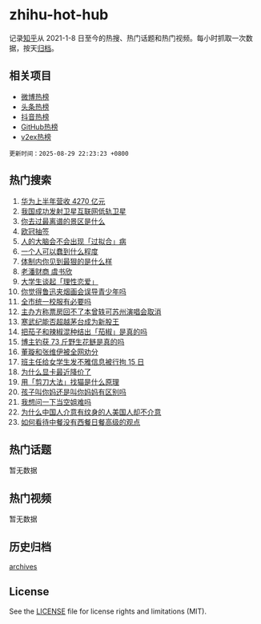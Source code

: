 # zhihu-hot-hub

记录[知乎](https://www.zhihu.com/)从 2021-1-8 日至今的热搜、热门话题和热门视频。每小时抓取一次数据，按天[归档](archives)。

## 相关项目

- [微博热榜](https://github.com/lonnyzhang423/weibo-hot-hub)
- [头条热榜](https://github.com/lonnyzhang423/toutiao-hot-hub)
- [抖音热榜](https://github.com/lonnyzhang423/douyin-hot-hub)
- [GitHub热榜](https://github.com/lonnyzhang423/github-hot-hub)
- [v2ex热榜](https://github.com/lonnyzhang423/v2ex-hot-hub)


`更新时间：2025-08-29 22:23:23 +0800`

## 热门搜索

1. [华为上半年营收 4270 亿元](https://www.zhihu.com/search?q=%E5%8D%8E%E4%B8%BA%E4%B8%8A%E5%8D%8A%E5%B9%B4%E8%90%A5%E6%94%B6%204270%20%E4%BA%BF%E5%85%83)
1. [我国成功发射卫星互联网低轨卫星](https://www.zhihu.com/search?q=%E6%88%91%E5%9B%BD%E6%88%90%E5%8A%9F%E5%8F%91%E5%B0%84%E5%8D%AB%E6%98%9F%E4%BA%92%E8%81%94%E7%BD%91%E4%BD%8E%E8%BD%A8%E5%8D%AB%E6%98%9F)
1. [你去过最离谱的景区是什么](https://www.zhihu.com/search?q=%E4%BD%A0%E5%8E%BB%E8%BF%87%E6%9C%80%E7%A6%BB%E8%B0%B1%E7%9A%84%E6%99%AF%E5%8C%BA%E6%98%AF%E4%BB%80%E4%B9%88)
1. [欧冠抽签](https://www.zhihu.com/search?q=%E6%AC%A7%E5%86%A0%E6%8A%BD%E7%AD%BE)
1. [人的大脑会不会出现「过拟合」病](https://www.zhihu.com/search?q=%E4%BA%BA%E7%9A%84%E5%A4%A7%E8%84%91%E4%BC%9A%E4%B8%8D%E4%BC%9A%E5%87%BA%E7%8E%B0%E3%80%8C%E8%BF%87%E6%8B%9F%E5%90%88%E3%80%8D%E7%97%85)
1. [一个人可以蠢到什么程度](https://www.zhihu.com/search?q=%E4%B8%80%E4%B8%AA%E4%BA%BA%E5%8F%AF%E4%BB%A5%E8%A0%A2%E5%88%B0%E4%BB%80%E4%B9%88%E7%A8%8B%E5%BA%A6)
1. [体制内你见到最狠的是什么样](https://www.zhihu.com/search?q=%E4%BD%93%E5%88%B6%E5%86%85%E4%BD%A0%E8%A7%81%E5%88%B0%E6%9C%80%E7%8B%A0%E7%9A%84%E6%98%AF%E4%BB%80%E4%B9%88%E6%A0%B7)
1. [老潘财商 虞书欣](https://www.zhihu.com/search?q=%E8%80%81%E6%BD%98%E8%B4%A2%E5%95%86%20%E8%99%9E%E4%B9%A6%E6%AC%A3)
1. [大学生谈起「理性恋爱」](https://www.zhihu.com/search?q=%E5%A4%A7%E5%AD%A6%E7%94%9F%E8%B0%88%E8%B5%B7%E3%80%8C%E7%90%86%E6%80%A7%E6%81%8B%E7%88%B1%E3%80%8D)
1. [你觉得鲁迅夹烟画会误导青少年吗](https://www.zhihu.com/search?q=%E4%BD%A0%E8%A7%89%E5%BE%97%E9%B2%81%E8%BF%85%E5%A4%B9%E7%83%9F%E7%94%BB%E4%BC%9A%E8%AF%AF%E5%AF%BC%E9%9D%92%E5%B0%91%E5%B9%B4%E5%90%97)
1. [全市统一校服有必要吗](https://www.zhihu.com/search?q=%E5%85%A8%E5%B8%82%E7%BB%9F%E4%B8%80%E6%A0%A1%E6%9C%8D%E6%9C%89%E5%BF%85%E8%A6%81%E5%90%97)
1. [主办方称票房回不了本曾轶可苏州演唱会取消](https://www.zhihu.com/search?q=%E4%B8%BB%E5%8A%9E%E6%96%B9%E7%A7%B0%E7%A5%A8%E6%88%BF%E5%9B%9E%E4%B8%8D%E4%BA%86%E6%9C%AC%E6%9B%BE%E8%BD%B6%E5%8F%AF%E8%8B%8F%E5%B7%9E%E6%BC%94%E5%94%B1%E4%BC%9A%E5%8F%96%E6%B6%88)
1. [寒武纪能否超越茅台成为新股王](https://www.zhihu.com/search?q=%E5%AF%92%E6%AD%A6%E7%BA%AA%E8%83%BD%E5%90%A6%E8%B6%85%E8%B6%8A%E8%8C%85%E5%8F%B0%E6%88%90%E4%B8%BA%E6%96%B0%E8%82%A1%E7%8E%8B)
1. [把茄子和辣椒混种结出「茄椒」是真的吗](https://www.zhihu.com/search?q=%E6%8A%8A%E8%8C%84%E5%AD%90%E5%92%8C%E8%BE%A3%E6%A4%92%E6%B7%B7%E7%A7%8D%E7%BB%93%E5%87%BA%E3%80%8C%E8%8C%84%E6%A4%92%E3%80%8D%E6%98%AF%E7%9C%9F%E7%9A%84%E5%90%97)
1. [博主钓获 73 斤野生花鲢是真的吗](https://www.zhihu.com/search?q=%E5%8D%9A%E4%B8%BB%E9%92%93%E8%8E%B7%2073%20%E6%96%A4%E9%87%8E%E7%94%9F%E8%8A%B1%E9%B2%A2%E6%98%AF%E7%9C%9F%E7%9A%84%E5%90%97)
1. [董璇和张维伊被全网劝分](https://www.zhihu.com/search?q=%E8%91%A3%E7%92%87%E5%92%8C%E5%BC%A0%E7%BB%B4%E4%BC%8A%E8%A2%AB%E5%85%A8%E7%BD%91%E5%8A%9D%E5%88%86)
1. [班主任给女学生发不雅信息被行拘 15 日](https://www.zhihu.com/search?q=%E7%8F%AD%E4%B8%BB%E4%BB%BB%E7%BB%99%E5%A5%B3%E5%AD%A6%E7%94%9F%E5%8F%91%E4%B8%8D%E9%9B%85%E4%BF%A1%E6%81%AF%E8%A2%AB%E8%A1%8C%E6%8B%98%2015%20%E6%97%A5)
1. [为什么显卡最近降价了](https://www.zhihu.com/search?q=%E4%B8%BA%E4%BB%80%E4%B9%88%E6%98%BE%E5%8D%A1%E6%9C%80%E8%BF%91%E9%99%8D%E4%BB%B7%E4%BA%86)
1. [用「剪刀大法」找猫是什么原理](https://www.zhihu.com/search?q=%E7%94%A8%E3%80%8C%E5%89%AA%E5%88%80%E5%A4%A7%E6%B3%95%E3%80%8D%E6%89%BE%E7%8C%AB%E6%98%AF%E4%BB%80%E4%B9%88%E5%8E%9F%E7%90%86)
1. [孩子叫你妈还是叫你妈妈有区别吗](https://www.zhihu.com/search?q=%E5%AD%A9%E5%AD%90%E5%8F%AB%E4%BD%A0%E5%A6%88%E8%BF%98%E6%98%AF%E5%8F%AB%E4%BD%A0%E5%A6%88%E5%A6%88%E6%9C%89%E5%8C%BA%E5%88%AB%E5%90%97)
1. [我想问一下当空姐难吗](https://www.zhihu.com/search?q=%E6%88%91%E6%83%B3%E9%97%AE%E4%B8%80%E4%B8%8B%E5%BD%93%E7%A9%BA%E5%A7%90%E9%9A%BE%E5%90%97)
1. [为什么中国人介意有纹身的人美国人却不介意](https://www.zhihu.com/search?q=%E4%B8%BA%E4%BB%80%E4%B9%88%E4%B8%AD%E5%9B%BD%E4%BA%BA%E4%BB%8B%E6%84%8F%E6%9C%89%E7%BA%B9%E8%BA%AB%E7%9A%84%E4%BA%BA%E7%BE%8E%E5%9B%BD%E4%BA%BA%E5%8D%B4%E4%B8%8D%E4%BB%8B%E6%84%8F)
1. [如何看待中餐没有西餐日餐高级的观点](https://www.zhihu.com/search?q=%E5%A6%82%E4%BD%95%E7%9C%8B%E5%BE%85%E4%B8%AD%E9%A4%90%E6%B2%A1%E6%9C%89%E8%A5%BF%E9%A4%90%E6%97%A5%E9%A4%90%E9%AB%98%E7%BA%A7%E7%9A%84%E8%A7%82%E7%82%B9)

## 热门话题

暂无数据

## 热门视频

暂无数据

## 历史归档

[archives](archives)

## License

See the [LICENSE](LICENSE) file for license rights and limitations (MIT).
